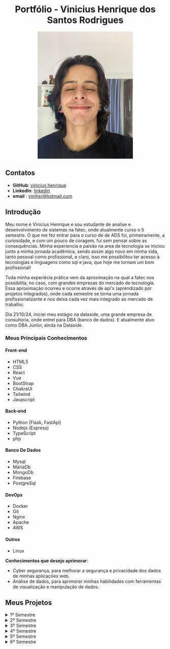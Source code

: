 <h1 align="center">Portfólio - Vinicius Henrique dos Santos Rodrigues</h1>

<div align="center">


<img src="./imagens/Imagem colada.png" alt="Foto de Vinicius" width="300" height="400">
</div>

## Contatos

- **GitHub**: [vinicius henrique](https://github.com/vinihsr)
- **LinkedIn**: [linkedin](https://www.linkedin.com/in/vinicius-henrique-1a016524a/)
- **email** : [vinihsr@hotmail.com](vinihsr@hotmail.com)


## Introdução

Meu nome é Vinicius Henrique e sou estudante de analise e desenvolvimento de sistemas na fatec, onde atualmente curso o 5 semestre. O que me fez entrar para o curso de de ADS foi, primeiramente, a curiosidade, e com um pouco de coragem, fui sem pensar sobre as consequências. Minha experiencia e paixão na area de tecnologia se iniciou junto a minha jornada acadêmica, sendo assim algo novo em minha vida, tanto pessoal como profissional, e claro, isso me possibilitou ter acesso à tecnologias e linguagens como sql e java, que hoje me tornam um bom profissional!

Toda minha experiêcia prática vem da aproximação na qual a fatec nos possibilita, no caso, com grandes empresas do mercado de tecnologia. Essa aproximação ocorreu e ocorre através de api's (aprendizado por projetos integrados), onde cada semestre se torna uma jornada profissionalizante e nos deixa cada vez mais integrado ao mercado de trabalho.

Dia 21/10/24, iniciei meu estágio na dataside, uma grande empresa de consultoria, onde entrei para DBA (banco de dados). E atualmente atuo como DBA Júnior, ainda na Dataside.

### Meus Principais Conhecimentos
#### Front-end
- HTML5
- CSS
- React
- Vue
- BootStrap
- ChakraUI
- Tailwind
- Javascript

#### Back-end
- Python (Flask, FastApi)
- Nodejs (Express)
- TypeScript 
- php

#### Banco De Dados
- Mysql
- MariaDb
- MongoDb
- Firebase
- PostgreSql

#### DevOps
- Docker
- Git
- Nginx
- Apache
- AWS

#### Outros
- Linux


**Conhecimentos que desejo aprimorar**:
- Cyber segurança, para melhorar a segurança e privacidade dos dados de minhas aplicações web.
- Análise de dados, para aprimorar minhas habilidades com ferramentas de visualização e manipulação de dados.


## Meus Projetos
<details>
<summary>1º Semestre</summary>
</br>

**Data:** *Agosto/2022*</br>
**Empresa:** *FATEC São José dos Campos - SP*</br>
**Professor reponsável:**
Jean Carlos Lourenço Costa

- **Problemática:** Um ambiente academico onde contem inumeros laboratórios precisa de uma forma de saber quais computadores estão com a execução debilitada, saber quais os problemas, e o tecnico precisa informar quais computadores estão em manutenção, quais ja estão restaurados, tudo isso de uma forma visual e fluida.</br>

- **Desafio:** Realizar a identificação de falhas nos equipamentos dos laboratórios de informática da FATEC-SJC, visando a abertura de solicitações internas para que as devidas correções sejam aplicadas de forma ágil e eficaz.</br>

- **Solução:** Para resolver o problema sugerido, criamos uma aplicação web que mapea os laboratórios e facilita a abertura de chamados para o tecnico, e tambem possibilita a vizualização rapida do tecnico para saber quais maquinas estão em cada sala, e tambem seu estado, podendo ser personalizado</br>

**Para mais informações**:
[mirageGroup](https://github.com/MirageGroup/API_MirageGroup)</br></br>

<div align="center">
<img src="/imagens/mvp-sprint4.gif" alt="aplicação rodando" width="600" height="450">
</div>

### Tecnologias Utilizadas

| Nome         | Descrição                                                               |
|----------------|-------------------------------------------------------------------------|
| HTML5 & CSS     | Utilizados para criar uma interface web intuitiva e responsiva, que facilita a navegação e uso da aplicação pelos técnicos. |
| JavaScript         |  Responsável por tornar a aplicação interativa, oferecendo funcionalidades dinâmicas como o drag and drop para reorganizar os computadores. |
| Flask          | Utilizado no backend para gerenciamento das requisições, integração com o banco de dados e execução das funcionalidades principais da aplicação. |
| MySQL   | Banco de dados utilizado para armazenar todas as informações sobre os chamados técnicos, o estado das máquinas e o histórico de manutenção. |
| AWS       | Plataforma na nuvem que hospeda a aplicação, garantindo sua escalabilidade e segurança. |
---

### Contribuições Pessoais

Minhas principais contribuições no projeto foram:

- Criei diversas telas da aplicação, incluindo a tela home, e foquei na estilização completa, priorizando a responsividade para diferentes dispositivos. Isso garantiu uma experiência consistente e adaptada a smartphones, tablets e desktops. O trabalho também influenciou a estrutura dos laboratórios, alinhando o design e a funcionalidade aos objetivos finais do projeto.
- Contribuí para a documentação dos laboratórios, detalhando suas funcionalidades e características para facilitar o entendimento e uso. Esse mapeamento foi essencial para implementar um sistema de drag-and-drop eficiente, otimizando a organização e gestão dinâmica dos laboratórios.
---

### Hard Skills

- **HTML5**: Desenvolvimento de interfaces web de forma estruturada. Proeficiência: 10/10
- **CSS**: Estilização avançada de elementos com foco em responsividade e usabilidade. Proeficiência: 10/10
- **JavaScript**: Criação de interatividade e funcionalidades dinâmicas na aplicação. Proeficiência: 4/10
- **Flask**: Implementação de rotas e APIs para comunicação entre o frontend e o backend. Proeficiência: 5/10
- **MySQL**: Gerenciamento de banco de dados relacional com consultas e manipulação de dados. Proeficiência: 6/10
- **AWS**: Implementação de soluções escaláveis na nuvem. Proeficiência: 4/10
---

### Soft Skills

- **Comunicação**: Realizei reuniões frequentes com a equipe para alinhar expectativas, discutir o desenvolvimento das telas e ajustar a organização dos laboratórios. Garanti que todos estivessem sincronizados, promovendo um ambiente de troca de ideias e resolução ágil de problemas.
- **Trabalho em equipe**: Contribuí de forma colaborativa no desenvolvimento das telas e na documentação dos laboratórios, agregando valor às entregas do time. Essa parceria foi essencial para alinhar as diferentes partes do sistema e atingir os objetivos do projeto.
- **Gestão de tempo**: Priorizei tarefas importantes, como o desenvolvimento das telas e o mapeamento dos laboratórios, para entregá-las no prazo. Meu planejamento garantiu a conclusão das funcionalidades críticas sem atrasos e alinhada ao cronograma Scrum.

</details>


<details>
<summary>2º Semestre</summary>
</br>

**Data:** *Fevereiro/2023*</br>
**Empresa:** *FATEC São José dos Campos - SP*</br>
**Professor reponsável:**
Cláudio Etelvino de Lima
  
- **Problemática:** Um professor enfrentava um problema no gerenciamento de turmas e alunos nas atividades escolares. O portal disponibilizado era limitado e instável, tornando desafiador para o professor acompanhar o desempenho dos alunos de forma eficiente, afetando a organização e o acompanhamento do ensino.</br>

- **Desafio:** O desafio proposto envolvia a necessidade de disponibilizar ao professor um aplicativo desktop em Java, que permitisse o gerenciamento eficiente das turmas e alunos de uma escola.</br>

- **Solução:** Para resolver o problema sugerido, criamos uma aplicação desktop intuitiva que realiza tudo que um professor precisa para gerenciar, tais como alunos, atividades e notas e tambem possibilita a vizualização de estatisticas baseadas nisso.</br>

**Para mais informações**:
[mirageGroup](https://github.com/MirageGroup/API_MirageGroup_2sem)</br></br>
  
![Untitled](https://github.com/MirageGroup/API_MirageGroup_2sem/assets/56747051/0679c30b-f9d5-464e-81de-0c84bfbf7ad9)

### Tecnologias Utilizadas

| Nome         | Descrição                                                               |
|----------------|-------------------------------------------------------------------------|
| Java           | Linguagem utilizada para criar a lógica por trás de todo o sistema desktop. |
| Java Swing     | Responsável por criar as interfaces gráficas e torná-la viável para uso interativo. |
| MySQL          | Banco de dados utilizado para armazenar todas as informações sobre os alunos e burocracias escolares. |
---

### Contribuições Pessoais

Minhas principais contribuições no projeto foram:

- Contribuí no protótipo e no desenvolvimento da interface, inicialmente utilizando JavaFX. Na segunda sprint, a transição para Java Swing trouxe o desafio de adaptar o design, priorizando a funcionalidade sobre a estilização. Esse foco garantiu que a interface atendesse às necessidades do projeto.
- Ajudei na construção da lógica da base estatística, definindo parâmetros essenciais para sua funcionalidade. Meu trabalho assegurou que a estrutura de dados fosse precisa e eficiente, possibilitando análises consistentes e alinhadas aos objetivos do sistema.
---

### Hard Skills

- **Java**: Desenvolvimento da lógica orientada a objetos. Proeficiência: 6/10
- **Java Swing**: Estilização e criação de componentes para interface. Proeficiência: 9/10
- **MySql**: Criação de um banco de dados relacional. Proeficiência: 7/10
---

### Soft Skills

- **Comunicação**: Realizei reuniões constantes com a equipe para alinhar expectativas e solucionar problemas, como erros de compilação e desafios nas entregas. Essa interação garantiu que o trabalho fluísse de forma eficaz e colaborativa.
- **Trabalho em equipe**: Colaborei ativamente com o time, assegurando clareza e eficiência nas entregas. Essa integração foi fundamental para superar desafios e cumprir os objetivos do projeto de forma alinhada.
- **Gestão de tempo**: Priorizei as tarefas críticas, como a interface e a lógica estatística, para garantir que fossem entregues no prazo estipulado. Meu planejamento contribuiu para o cumprimento do cronograma Scrum.
- **Proatividade**: Assumi a liderança no desenvolvimento da interface e me aprofundei no tema para apoiar o time até a conclusão do projeto. Minha iniciativa foi essencial para a evolução do trabalho coletivo.

</details>


<details>
<summary>3º Semestre</summary>
</br>

**Data:** *Agosto/2023*</br>
**Empresa:** *IONIC HEALTH: é uma empresa especializada em inovação e transformação digital que traz soluções que automatizam, monitoram e teleoperam desde equipamentos de engenharia clínica até laudos e exames.*</br>
**Professor reponsável:**
Cláudio Etelvino de Lima
  
- **Problemática:** A Ionic Health apresentava dificuldades para rastrear e gerenciar suas atividades de forma eficiente, portanto, precisava de uma plataforma que organizasse e documentasse os processos regulatórios da empresa.</br>

- **Desafio:** O desafio proposto envolvia a necessidade de disponibilizar uma plataforma web unificada que permitisse à empresa gerenciar, monitorar e documentar cada etapa de seus processos regulatórios.</br>

- **Solução:** Para resolver o problema sugerido, a plataforma web foi criada pensando na facilidade e dinamicidade desses processos burocráticos empresariais. Imaginando a dificuldade de alguns funcionários ao precisar usar um sistema complexo, o foco se manteve na experiência desse usuário para otimizar o rendimento.</br>

**Para mais informações**:
[mirageGroup](https://github.com/MirageGroup/API_MirageGroup_3sem)</br></br>
  
[<img src="https://img.youtube.com/vi/lc2X6gtJVtY/maxresdefault.jpg" width="600" height="400" />](https://youtu.be/lc2X6gtJVtY)

### Tecnologias Utilizadas

| Nome           | Descrição                                                               |
|----------------|-------------------------------------------------------------------------|
| Typescript     | Linguagem utilizada para desenvolver a aplicação. |
| NodeJs         | Responsável por criar o servidor e como ambiente de execução. |
| MySQL          | Banco de dados utilizado para armazenar todas as informações sobre as evidências, usuários e processos. |
| React          | Biblioteca de javascript para estilizar e componentizar a interface. |
---

### Contribuições Pessoais

Minhas principais contribuições no projeto foram:


- Contribuí ativamente com sugestões e feedbacks que auxiliaram na tomada de decisões do time de desenvolvimento. Meu apoio foi fundamental para alinhar as estratégias do projeto e resolver desafios técnicos.

- Participei da criação de telas importantes para a aplicação, incluindo contribuições específicas para a construção da tela home, por exemplo a tela de login. Meu trabalho ajudou a estruturar a interface e a melhorar a usabilidade do sistema.

---

### Hard Skills

- **NodeJs**: Framework para backend. Proeficiência: 6/10
- **Typescript**: Linguagem de desenvolvimento. Proeficiência: 5/10
- **MySql**: Criação de um banco de dados relacional. Proeficiência: 8/10
- **React**: Biblioteca de javascript. Proeficiência: 6/10

---

### Soft Skills

- **Gestão de tempo**: Embora tenha tentado aplicar técnicas de priorização, enfrentei dificuldades em manter o foco nas tarefas críticas, o que resultou em alguns atrasos. Ajustei as prioridades conforme necessário, mas a equipe ainda teve desafios para cumprir os prazos estabelecidos.
  
- **Resolução de problemas**: Enfrentei desafios técnicos imprevistos e, embora tenha encontrado algumas soluções, não explorei alternativas eficazes o suficiente. Isso impactou o andamento do projeto, comprometendo a eficiência e a entrega dentro do cronograma.

</details>


<details>
<summary>4º Semestre</summary>
</br>

**Data:** *Feveiro/2024*</br>
**Empresa:** *SIATT: é uma empresa brasileira fundada em 2015 e localizada no Parque Tecnológico de São José dos Campos, São Paulo com foco no mercado de alta tecnologia, em especial o de defesa e aeroespacial.*</br>
**Professor reponsável:**
Fabiano Sabha Walczak
  
- **Problemática:** Lidar com equipes cada vez maiores no contexto pós-pandemia e apresentava dificuldades para coordenar o agendamento de reuniões. A falta de uma plataforma unificada para o gerenciamento das reuniões resultava em desorganização e tempo excessivo gasto em processos manuais.</br>

- **Desafio:** O desafio proposto foi desenvolver um portal que solucionasse os problemas de coordenação e agendamento de reuniões levando em consideração diferentes times, formatos (presencial, online, hibrido) e disponibilidades.</br>

- **Solução:** Para resolver o problema sugerido, a plataforma web foi pensada na facilitação de agendamentos e execução de reuniões dentro de uma aplicação já definida à empresa, mantendo os usuários mais integrados aos processos e com uma melhor visualização.</br></br>

**GitHub:** [mirageGroup](https://github.com/MirageGroup/API_MirageGroup_4sem)</br></br>
  
### Tecnologias Utilizadas

| Nome           | Descrição                                                               |
|----------------|-------------------------------------------------------------------------|
| Typescript     | Linguagem utilizada para desenvolver a aplicação.                       |
| NodeJs         | Responsável por criar o servidor e como ambiente de execução. |
| MySQL          | Banco de dados utilizado para armazenar todas as informações sobre os usuários e histórico de reuniões. |
| React          | Biblioteca de javascript para estilizar e componentizar a interface. |
  
---

### Contribuições Pessoais

Minhas principais contribuições no projeto foram:

- Contribuí na criação do protótipo, trazendo ideias para o desenvolvimento do produto. Auxiliei na definição do MVP e na separação das tasks, garantindo que o projeto fosse estruturado e que as prioridades estivessem claras desde o início.
- Participei da criação e estilização de algumas telas, como a tela de cadastro de reuniões. Meu trabalho focou em garantir que as interfaces fossem funcionais e visualmente atraentes, melhorando a experiência do usuário.

---

### Hard Skills

- **NodeJs**: Framework para backend. Proeficiência: 8/10
- **Typescript**: Linguagem de desenvolvimento. Proeficiência: 6/10
- **MySql**: Criação de um banco de dados relacional. Proeficiência: 9/10
- **React**: Biblioteca de javascript. Proeficiência: 9/10

---

### Soft Skills

- **Comunicação**: Durante o projeto, conduzi reuniões com a equipe, mas identifiquei falhas na clareza da comunicação, o que causou desalinhamentos. Busquei melhorar a clareza das diretrizes e abrir espaço para feedbacks, ajustando a abordagem conforme necessário.
- **Gestão de tempo**: Utilizei técnicas como a matriz de Eisenhower para priorizar tarefas, mas enfrentei dificuldades em focar nas atividades críticas, resultando em atrasos. Ajustei a organização da equipe e reavaliei as prioridades para minimizar os impactos.
- **Resolução de problemas** – Identifiquei desafios técnicos inesperados e, embora tenha resolvido a maioria com soluções adequadas, percebo que poderia ter sido mais eficiente ao buscar ajuda ou explorar alternativas. Isso teria acelerado o processo de resolução.
- **Adaptabilidade**: Durante o projeto, enfrentei mudanças inesperadas nos requisitos e, inicialmente, tive dificuldades para me adaptar rapidamente, o que afetou o ritmo do desenvolvimento. Com o tempo, procurei ajustar a abordagem e adaptar a equipe às novas demandas, embora o impacto já tivesse sido sentido nas entregas.

</details>


<details>
<summary>5º Semestre</summary>
</br>

**Data:** *Agosto/2024*</br>
**Empresa:** *KERSYS: É uma empresa brasileira de desenvolvimento de softwares de gestão para a áreas florestais e do agronegócio.*</br>
**Professor reponsável:**
Jean Carlos Lourenço Costa
  
- **Problemática:** O problema apresentado pelo cliente envolvia a dificuldade dos produtores rurais para monitorar as condições climáticas de suas áreas de cultivo e acompanhar as mudanças climáticas que afetavam diretamente a produtividade agrícola.</br>

- **Desafio:** O desafio consistia em desenvolver uma solução para monitoramento climático em áreas de cultivo, onde o cliente precisava visualizar informações sobre a variação de clima em tempo real, com notificações para condições extremas que poderiam afetar a lavoura.</br>

- **Solução:** A solução foi um plataforma mobile voltada para o gerenciamento de pontos referenciados  geograficamente, com foco em cultivos ou áreas específicas. Oferece funcionalidades completas, como cadastro e autenticação de usuários, mapeamento e registro de coordenadas, histórico de dados em um dashboard, e personalização do perfil do usuário. Além disso, conta com notificações para manter os usuários atualizados em tempo real. A interface intuitiva visa facilitar o uso, promovendo eficiência e organização.</br>

**Para mais informações**:
[mirageGroup](https://github.com/MirageGroup/API_MirageGroup_5_Semestre)</br></br>

<div align="center">
<img src="/imagens/gif-api-5.gif" alt="aplicação rodando" width="400" height=800">
</div>
  
### Tecnologias Utilizadas
 
| Nome         | Descrição                                                                 |
|----------------|-------------------------------------------------------------------------|
| Typescript     | Linguagem utilizada para desenvolver a aplicação.                       |
| NodeJs         | Responsável por criar o servidor e como ambiente de execução.           |
| MySQL          | Banco de dados utilizado para armazenar todas as informações sensíveis. |
| React Native   | Estrutura de software para desenvolver aplicativos móveis (mobile).     |
| Firebase       | Banco de dados não relacional, para dados específicos.                  |
| Android Studio | IDE utilizada para emular, testar e criar aplicativos android.          |
  
---

### Contribuições Pessoais (Papel: Scrum master)

Minhas principais contribuições no projeto foram:

- Gerenciei as tasks do time, utilizando o JIRA Software para organizar, priorizar e acompanhar o progresso das atividades. Minha função foi manter todos focados nas entregas e assegurar que os prazos fossem cumpridos. Trabalhei para resolver obstáculos de forma rápida, ajustando as prioridades conforme necessário. O uso do JIRA permitiu uma visão clara do andamento do projeto, facilitando a comunicação e a colaboração. Além disso, garanti que as responsabilidades fossem bem distribuídas para otimizar o fluxo de trabalho. Essa gestão foi essencial para a conclusão bem-sucedida do projeto dentro do prazo.

---

### Hard Skills

- **Jira**: Software para gerenciamento de projetos. Proeficiência: 9/10

---

### Soft Skills

- **Comunicação**: Conduzi reuniões com a equipe, conseguindo manter o foco do projeto mesmo com a falta de atenção de alguns membros. Busquei garantir que o time tivesse um direcionamento confortável, evitando que os problemas se acumulassem e afetassem o progresso.
- **Gestão de tempo**: Tive dificuldades em manter o time focado nas tarefas críticas, o que resultou em alguns atrasos. Reavaliei constantemente as prioridades e ajustei a organização do time para que as tasks no JIRA estivessem atualizadas e alinhadas com a realidade do projeto.
- **Resolução de problemas** – Procurando melhorar a interação com o time de desenvolvimento e o P.O., trabalhei para identificar e resolver problemas, tanto os existentes quanto os potenciais. Essa aproximação ajudou a evitar bloqueios e a manter o fluxo de trabalho sem grandes restrições.

</details>


<details>
<summary>6º Semestre</summary>
</br>

**Data:** *Fevereiro/2025*</br>
**Empresa:** *DOM ROCK: É uma empresa de tecnologia para alta produtividade e agilidade nas decisões operacionais e estratégicas das organizações através da poderosa combinação de algoritmos de inteligência artificial, modelos complexos e arquitetura de datalake.*</br>
**Professor reponsável:**
Eduardo Sakaue

- **Problemática:**
Cuidadores de pessoas com Alzheimer frequentemente enfrentam desafios na tomada de decisões e na obtenção de informações confiáveis e específicas sobre o cuidado diário, principalmente em situações emergenciais ou pouco abordadas nos materiais convencionais. Desafio: Desenvolver uma solução tecnológica baseada em inteligência artificial que ofereça suporte informativo e personalizado a cuidadores, com embasamento científico confiável.</br>

- **Desafio:**
O desafio da Dom Rock consiste em criar uma aplicação web para avaliação de respostas de LLMs, visando aprimorar o retreinamento desses modelos por meio de feedback humano. A aplicação deve permitir o envio de um prompt para dois LLMs via API simultaneamente, apresentar as duas respostas obtidas e permitir que o usuário avalie cada resposta e compare-as, justificando qual foi a melhor. Todas essas informações deverão ser gravadas em um banco de dados para futuros retreinamentos dos LLMs.</br>

- **Solução:**
A solução na qual o time chegou foi um plataforma com uma interface para conversa (chat) com dois LLMs em simultâneo, além da funcionalidade de avaliação de cada resposta e uma tela de dashboard onde são apresentados os gráficos de comparativo entre modelos e de tempo de resposta de cada modelo.</br>

**Para mais informações**:
[mirageGroup](https://github.com/MirageGroup/API_MirageGroup_6_Semestre)</br></br>

<div align="center">
<img src="/imagens/api_6.gif" alt="aplicação rodando" width="800" height=400">
</div>
  
### Tecnologias Utilizadas

| Nome         | Descrição                                                               |
|--------------|-------------------------------------------------------------------------|
| Vue.js       | Framework progressivo para a construção de interfaces de usuário. |
| Spring Boot  | Framework para facilitar a criação de aplicações Java autônomas e baseadas em microserviços. |
| Python       | Linguagem de programação de alto nível, amplamente usada para desenvolvimento web, análise de dados e inteligência artificial. |
| FastAPI      | Moderno framework web para a construção de APIs com Python, baseado em tipos padrão do Python. |
| LangChain    | Framework para o desenvolvimento de aplicações alimentadas por grandes modelos de linguagem (LLMs). |
| Groq         | Plataforma de inferência para LLMs que oferece desempenho de baixa latência. |
| Qwen         | Família de modelos de linguagem grandes de código aberto, desenvolvidos pelo Alibaba Cloud. |
| DeepSeek     | Modelos de linguagem grandes de código aberto para uma variedade de tarefas. |
| MongoDB      | Banco de dados NoSQL orientado a documentos, projetado para escalabilidade e agilidade no desenvolvimento. |
| ChromaDB     | Banco de dados de vetores de código aberto, ideal para aplicações de IA. |
  
---

### Contribuições Pessoais (Papel: Desenvolvedor)

- Defini e esquematizei, junto ao time de desenvolvedores, o banco de dados não relacional que iriamos utilizar e como seria definido as collections em relação ao fluxo da aplicação e como isso iria sofrer mudanças com o decorrer da aplicação, principalmente em relação a implementação do RLHF.

- Implementação da funcionalidade de Streaming Response para lidar com as LLM’s, porque vimos que a apresentação dinâmica dos dados reproduzidos pelas LLM's demonstraria ao usuário mais fluídez a essa interação.

- Defini também as rotas condizentes com o RLHF e para uso dos gráficos do frontend, pois após a implementação do RLHF vimos que precisaríamos definir novas rotas para que os dados chegassem até o gráfico de desempenho.
---

### Hard Skills

- Integração com APIs de modelos de IA. Proeficiência: 7/10

- Desenvolvimento com Spring Boot e Vue.js. Proeficiência: 8/10

- Uso de banco de dados MongoDB. Proeficiência: 9/10
---

### Soft Skills

- **Resolução de Problemas**: Demonstrei forte capacidade ao esquematizar e definir o MongoDB, tomando decisões sobre o modelo de dados para escalabilidade. Na implementação do Streaming Response para LLMs, solucionei desafios de latência e otimização, e na definição de rotas API para RLHF e frontend, preveni bloqueios e acelerei integrações.

- **Organização Técnica**: Minha experiência em organização se traduziu na esquematização do MongoDB, garantindo uma estrutura de dados robusta para futuras expansões. A implementação do Streaming Response exigiu um planejamento cuidadoso do escopo técnico, assegurando performance e entrega eficiente.

- **Colaboração e Comunicação Técnica** – Facilitei a comunicação entre equipes ao definir as rotas API para RLHF e gráficos do frontend, traduzindo requisitos de negócio em especificações técnicas claras. Essa colaboração ativa alinhou expectativas e minimizou mal-entendidos, mantendo o foco do projeto. 

</details>

